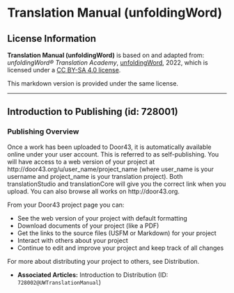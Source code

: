 # Translation Manual (unfoldingWord)

## License Information

**Translation Manual (unfoldingWord)** is based on and adapted from: _unfoldingWord® Translation Academy_, [unfoldingWord](https://unfoldingword.org/utw), 2022, which is licensed under a [CC BY-SA 4.0 license](https://creativecommons.org/licenses/by-sa/4.0/legalcode.en).

This markdown version is provided under the same license.



--------------------------------

## Introduction to Publishing (id: 728001)

### Publishing Overview

Once a work has been uploaded to Door43, it is automatically available online under your user account. This is referred to as self\-publishing. You will have access to a web version of your project at http://door43\.org/u/user\_name/project\_name (where user\_name is your username and project\_name is your translation project). Both translationStudio and translationCore will give you the correct link when you upload. You can also browse all works on http://door43\.org.

From your Door43 project page you can:

* See the web version of your project with default formatting
* Download documents of your project (like a PDF)
* Get the links to the source files (USFM or Markdown) for your project
* Interact with others about your project
* Continue to edit and improve your project and keep track of all changes

For more about distributing your project to others, see Distribution.

* **Associated Articles:** Introduction to Distribution (ID: `728002@UWTranslationManual`)


